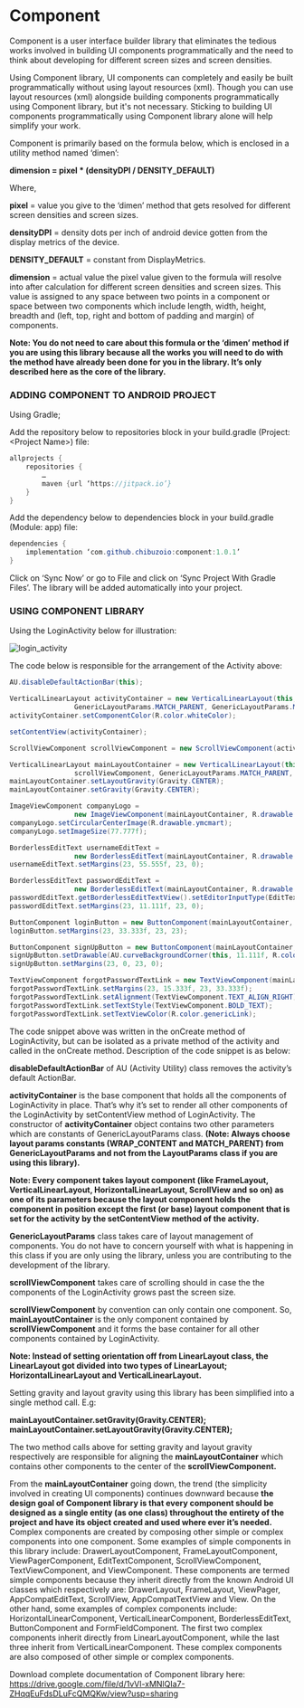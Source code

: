 # Component
Component is a user interface builder library that eliminates the tedious works involved in building UI components programmatically and the need to think about developing for different screen sizes and screen densities.    

Using Component library, UI components can completely and easily be built programmatically without using layout resources (xml). Though you can use layout resources (xml) alongside building components programmatically using Component library, but it's not necessary. Sticking to building UI components programmatically using Component library alone will help simplify your work.     

Component is primarily based on the formula below, which is enclosed in a utility method named ‘dimen’:       

**dimension = pixel * (densityDPI / DENSITY_DEFAULT)**       

Where, 

**pixel** = value you give to the ‘dimen’ method that gets resolved for different screen densities and screen sizes.  

**densityDPI** = density dots per inch of android device gotten from the display metrics of the device.  

**DENSITY_DEFAULT** = constant from DisplayMetrics. 

**dimension** = actual value the pixel value given to the formula will resolve into after calculation for different screen densities and screen sizes. This value is assigned to any space between two points in a component or space between two components which include length, width, height, breadth and (left, top, right and bottom of padding and margin) of components.          

**Note: You do not need to care about this formula or the ‘dimen’ method if you are using this library because all the works you will need to do with the method have already been done for you in the library. It’s only described here as the core of the library.** 

### ADDING COMPONENT TO ANDROID PROJECT    

Using Gradle;  

Add the repository below to repositories block in your build.gradle (Project: \<Project Name\>) file: 

```java
allprojects { 
	repositories {
		…
		maven {url ‘https://jitpack.io’}
	}
}
```

Add the dependency below to dependencies block in your build.gradle (Module: app) file:    

```java
dependencies {
	implementation ‘com.github.chibuzoio:component:1.0.1’     
}      
```

Click on ‘Sync Now’ or go to File and click on ‘Sync Project With Gradle Files’. The library will be added automatically into your project.    

### USING COMPONENT LIBRARY       

Using the LoginActivity below for illustration:    

![login_activity](https://user-images.githubusercontent.com/61406807/95712101-1001a580-0c5c-11eb-98f4-aeaf1810fc0a.png)         

The code below is responsible for the arrangement of the Activity above: 

```java  
AU.disableDefaultActionBar(this);

VerticalLinearLayout activityContainer = new VerticalLinearLayout(this,
                GenericLayoutParams.MATCH_PARENT, GenericLayoutParams.MATCH_PARENT);
activityContainer.setComponentColor(R.color.whiteColor);

setContentView(activityContainer);

ScrollViewComponent scrollViewComponent = new ScrollViewComponent(activityContainer);

VerticalLinearLayout mainLayoutContainer = new VerticalLinearLayout(this,
                scrollViewComponent, GenericLayoutParams.MATCH_PARENT, GenericLayoutParams.MATCH_PARENT);
mainLayoutContainer.setLayoutGravity(Gravity.CENTER);
mainLayoutContainer.setGravity(Gravity.CENTER);

ImageViewComponent companyLogo =
                new ImageViewComponent(mainLayoutContainer, R.drawable.ymcmart);
companyLogo.setCircularCenterImage(R.drawable.ymcmart);
companyLogo.setImageSize(77.777f);

BorderlessEditText usernameEditText =
                new BorderlessEditText(mainLayoutContainer, R.drawable.icon_user, "Username");
usernameEditText.setMargins(23, 55.555f, 23, 0);

BorderlessEditText passwordEditText =
                new BorderlessEditText(mainLayoutContainer, R.drawable.icon_password, "Password");        
passwordEditText.getBorderlessEditTextView().setEditorInputType(EditTextComponent.INPUT_TYPE_TEXT_PASSWORD);
passwordEditText.setMargins(23, 11.111f, 23, 0);

ButtonComponent loginButton = new ButtonComponent(mainLayoutContainer, "Sign In");
loginButton.setMargins(23, 33.333f, 23, 23);

ButtonComponent signUpButton = new ButtonComponent(mainLayoutContainer, "Sign Up");
signUpButton.setDrawable(AU.curveBackgroundCorner(this, 11.111f, R.color.colorPrimaryDarker));
signUpButton.setMargins(23, 0, 23, 0);

TextViewComponent forgotPasswordTextLink = new TextViewComponent(mainLayoutContainer, "Forgot Password?", 5);
forgotPasswordTextLink.setMargins(23, 15.333f, 23, 33.333f);
forgotPasswordTextLink.setAlignment(TextViewComponent.TEXT_ALIGN_RIGHT);
forgotPasswordTextLink.setTextStyle(TextViewComponent.BOLD_TEXT);
forgotPasswordTextLink.setTextViewColor(R.color.genericLink);
```   

The code snippet above was written in the onCreate method of LoginActivity, but can be isolated as a private method of the activity and called in the onCreate method. Description of the code snippet is as below:

**disableDefaultActionBar** of AU (Activity Utility) class removes the activity’s default ActionBar. 

**activityContainer** is the base component that holds all the components of LoginActivity in place. That’s why it’s set to render all other components of the LoginActivity by setContentView method of LoginActivity. The constructor of **activityContainer** object contains two other parameters which are constants of GenericLayoutParams class. **(Note: Always choose layout params constants (WRAP_CONTENT and MATCH_PARENT) from GenericLayoutParams and not from the LayoutParams class if you are using this library).**   

**Note: Every component takes layout component (like FrameLayout, VerticalLinearLayout, HorizontalLinearLayout, ScrollView and so on) as one of its parameters because the layout component holds the component in position except the first (or base) layout component that is set for the activity by the setContentView method of the activity.**   

**GenericLayoutParams** class takes care of layout management of components. You do not have to concern yourself with what is happening in this class if you are only using the library, unless you are contributing to the development of the library. 

**scrollViewComponent** takes care of scrolling should in case the the components of the LoginActivity grows past the screen size. 

**scrollViewComponent** by convention can only contain one component. So, **mainLayoutContainer** is the only component contained by **scrollViewComponent** and it forms the base container for all other components contained by LoginActivity. 
 
**Note: Instead of setting orientation off from LinearLayout class, the LinearLayout got divided into two types of LinearLayout; HorizontalLinearLayout and VerticalLinearLayout.** 

Setting gravity and layout gravity using this library has been simplified into a single method call. E.g: 

**mainLayoutContainer.setGravity(Gravity.CENTER);**               
**mainLayoutContainer.setLayoutGravity(Gravity.CENTER);**

The two method calls above for setting gravity and layout gravity respectively are responsible for aligning the **mainLayoutContainer** which contains other components to the center of the **scrollViewComponent.** 

From the **mainLayoutContainer** going down, the trend (the simplicity involved in creating UI components) continues downward because **the design goal of Component library is that every component should be designed as a single entity (as one class) throughout the entirety of the project and have its object created and used where ever it’s needed.** Complex components are created by composing other simple or complex components into one component. Some examples of simple components in this library include: DrawerLayoutComponent, FrameLayoutComponent, ViewPagerComponent, EditTextComponent, ScrollViewComponent, TextViewComponent, and ViewComponent. These components are termed simple components because they inherit directly from the known Android UI classes which respectively are: DrawerLayout, FrameLayout, ViewPager, AppCompatEditText, ScrollView, AppCompatTextView and View. On the other hand, some examples of complex components include: HorizontalLinearComponent, VerticalLinearComponent, BorderlessEditText, ButtonComponent and FormFieldComponent. The first two complex components inherit directly from LinearLayoutComponent, while the last three inherit from VerticalLinearComponent. These complex components are also composed of other simple or complex components.  

Download complete documentation of Component library here: https://drive.google.com/file/d/1vVl-xMNlQIa7-ZHqqEuFdsDLuFcQMQKw/view?usp=sharing
